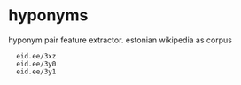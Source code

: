 # hyponyms
hyponym pair feature extractor. estonian wikipedia as corpus

      eid.ee/3xz
      eid.ee/3y0
      eid.ee/3y1
